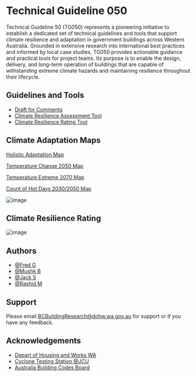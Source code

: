 
# Technical Guideline 050 

Technical Guideline 50 (TG050) represents a pioneering initiative to establish a dedicated set of technical guidelines and tools that support climate resilience and adaptation in government buildings across Western Australia. Grounded in extensive research into international best practices and informed by local case studies, TG050 provides actionable guidance and practical tools for project teams. Its purpose is to enable the design, delivery, and long-term operation of buildings that are capable of withstanding extreme climate hazards and maintaining resilience throughout their lifecycle.


## Guidelines and Tools

 - [Draft for Comments](https://buildingadapt.github.io/TG50/Draft%202%20TG050_18072025.pdf) 
 - [Climate Resilience Assessment Tool](https://buildingadapt.github.io/TG50/Climate_Resilience_Assessment.xlsx)
 - [Climate Resilience Rating Tool](https://buildingadapt.github.io/TG50/Climate_Resilience_Ratings.xlsx)

 




## Climate Adaptation Maps
[Holistic Adaptation Map](https://www.arcgis.com/apps/mapviewer/index.html?webmap=dd6fd96b38b544a48c70086bef8c838c)

[Temperature Change 2050 Map](https://qgiscloud.com/chpgao/WA_Climate_Adaptation_Building_V7cloud/)

[Temperature Extreme 2070 Map](https://qgiscloud.com/chping/WA_Climate_Adaptation_Building_V6cloud/)

[Count of Hot Days 2030/2050 Map](https://qgiscloud.com/makohz/WA_Climate_Adaptation_Building_V3cloud/)

![image](https://github.com/user-attachments/assets/3cb8a1c3-26d7-425f-b1e6-d23647ac78ad)

## Climate Resilience Rating


![image](https://github.com/user-attachments/assets/8bcf353e-5fa0-4af4-a6d0-68e296a4eaf5)





## Authors

- [@Fred G](https://gbuilding.github.io/fred)
- [@Mushk B]()
- [@Jack S]()
- [@Rashid M]()

  

## Support

Please email BCBuildingResearch@dohw.wa.gov.au for support or if you have any feedback.


## Acknowledgements

 - [Depart of Housing and Works WA](https://www.wa.gov.au/organisation/department-of-finance)
 - [Cyclone Testing Station @JCU](https://www.jcu.edu.au/cyclone-testing-station)
 - [Australia Building Codes Board](https://www.abcb.gov.au/)




